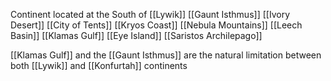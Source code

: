 Continent located at the South of [[Lywik]]
[[Gaunt Isthmus]]
[[Ivory Desert]]
[[City of Tents]]
[[Kryos Coast]]
[[Nebula Mountains]]
[[Leech Basin]]
[[Klamas Gulf]]
[[Eye Island]]
[[Saristos Archilepago]]

[[Klamas Gulf]] and the [[Gaunt Isthmus]] are the natural limitation between both [[Lywik]] and [[Konfurtah]] continents 